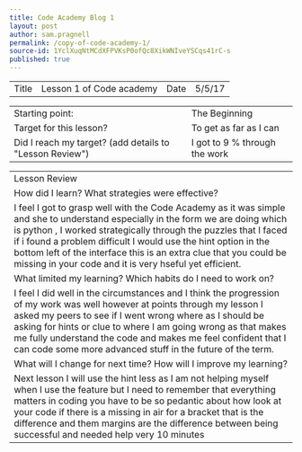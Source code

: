 ```yaml
---
title: Code Academy Blog 1
layout: post
author: sam.pragnell
permalink: /copy-of-code-academy-1/
source-id: 1YclXuqNtMCdXFPVKsP0ofQc8XikWNIveYSCqs41rC-s
published: true
---
```

<table>
  <tr>
    <td>Title</td>
    <td>Lesson 1 of Code academy </td>
    <td>Date</td>
    <td>5/5/17</td>
  </tr>
</table>


<table>
  <tr>
    <td>Starting point:</td>
    <td>The Beginning </td>
  </tr>
  <tr>
    <td>Target for this lesson?</td>
    <td>To get as far as I can </td>
  </tr>
  <tr>
    <td>Did I reach my target? 
(add details to "Lesson Review")</td>
    <td>I got to 9 % through the work</td>
  </tr>
</table>


<table>
  <tr>
    <td>Lesson Review</td>
  </tr>
  <tr>
    <td>How did I learn? What strategies were effective? </td>
  </tr>
  <tr>
    <td>I feel I got to grasp well with the Code Academy as it was simple and she to understand especially in the form we are doing which is python , I worked strategically through the puzzles that I faced if i found a problem difficult I would use the hint option in the bottom left of the interface this is an extra clue that you could be missing in your code and it is very hseful yet efficient.</td>
  </tr>
  <tr>
    <td>What limited my learning? Which habits do I need to work on? </td>
  </tr>
  <tr>
    <td>I feel I did well in the circumstances and I think the progression of my work was well however at points through my lesson I asked my peers to see if I went wrong where as I should be asking for hints or clue to where I am going wrong as that makes me fully understand the code and makes me feel confident that I can code some more advanced stuff in the future of the term.</td>
  </tr>
  <tr>
    <td>What will I change for next time? How will I improve my learning?</td>
  </tr>
  <tr>
    <td>Next lesson I will use the hint less as I am not helping myself when I use the feature but I need to remember that everything matters in coding you have to be so pedantic about how look at your code if there is a missing in air for a bracket that is the difference and them margins are the difference between being successful and needed help very 10 minutes</td>
  </tr>
</table>


